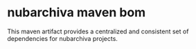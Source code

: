 # nubarchiva maven bom
This maven artifact provides a centralized and consistent set of dependencies for nubarchiva projects.